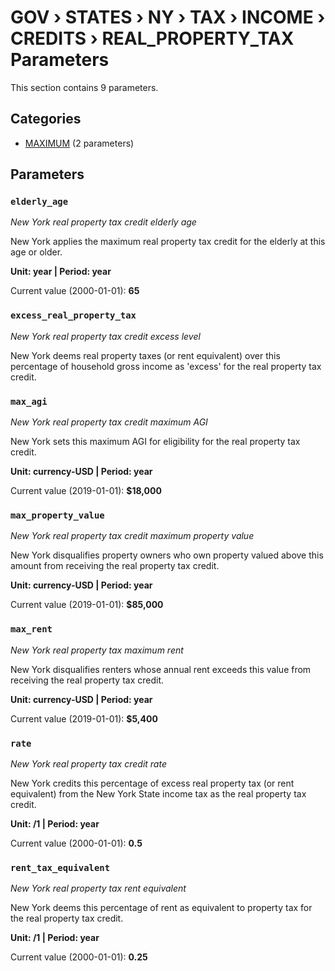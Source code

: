 # GOV › STATES › NY › TAX › INCOME › CREDITS › REAL_PROPERTY_TAX Parameters

This section contains 9 parameters.

## Categories

- [MAXIMUM](maximum/index.md) (2 parameters)

## Parameters

### `elderly_age`
*New York real property tax credit elderly age*

New York applies the maximum real property tax credit for the elderly at this age or older.

**Unit: year | Period: year**

Current value (2000-01-01): **65**


### `excess_real_property_tax`
*New York real property tax credit excess level*

New York deems real property taxes (or rent equivalent) over this percentage of household gross income as 'excess' for the real property tax credit.


### `max_agi`
*New York real property tax credit maximum AGI*

New York sets this maximum AGI for eligibility for the real property tax credit.

**Unit: currency-USD | Period: year**

Current value (2019-01-01): **$18,000**


### `max_property_value`
*New York real property tax credit maximum property value*

New York disqualifies property owners who own property valued above this amount from receiving the real property tax credit.

**Unit: currency-USD | Period: year**

Current value (2019-01-01): **$85,000**


### `max_rent`
*New York real property tax maximum rent*

New York disqualifies renters whose annual rent exceeds this value from receiving the real property tax credit.

**Unit: currency-USD | Period: year**

Current value (2019-01-01): **$5,400**


### `rate`
*New York real property tax credit rate*

New York credits this percentage of excess real property tax (or rent equivalent) from the New York State income tax as the real property tax credit.

**Unit: /1 | Period: year**

Current value (2000-01-01): **0.5**


### `rent_tax_equivalent`
*New York real property tax rent equivalent*

New York deems this percentage of rent as equivalent to property tax for the real property tax credit.

**Unit: /1 | Period: year**

Current value (2000-01-01): **0.25**

